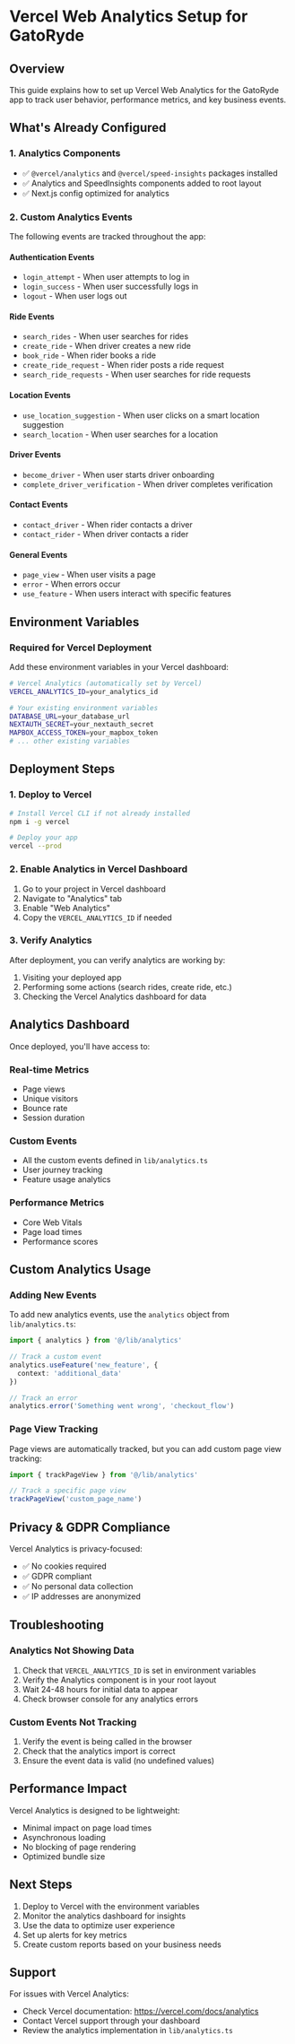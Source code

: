 # Vercel Web Analytics Setup for GatoRyde

## Overview
This guide explains how to set up Vercel Web Analytics for the GatoRyde app to track user behavior, performance metrics, and key business events.

## What's Already Configured

### 1. Analytics Components
- ✅ `@vercel/analytics` and `@vercel/speed-insights` packages installed
- ✅ Analytics and SpeedInsights components added to root layout
- ✅ Next.js config optimized for analytics

### 2. Custom Analytics Events
The following events are tracked throughout the app:

#### Authentication Events
- `login_attempt` - When user attempts to log in
- `login_success` - When user successfully logs in
- `logout` - When user logs out

#### Ride Events
- `search_rides` - When user searches for rides
- `create_ride` - When driver creates a new ride
- `book_ride` - When rider books a ride
- `create_ride_request` - When rider posts a ride request
- `search_ride_requests` - When user searches for ride requests

#### Location Events
- `use_location_suggestion` - When user clicks on a smart location suggestion
- `search_location` - When user searches for a location

#### Driver Events
- `become_driver` - When user starts driver onboarding
- `complete_driver_verification` - When driver completes verification

#### Contact Events
- `contact_driver` - When rider contacts a driver
- `contact_rider` - When driver contacts a rider

#### General Events
- `page_view` - When user visits a page
- `error` - When errors occur
- `use_feature` - When users interact with specific features

## Environment Variables

### Required for Vercel Deployment

Add these environment variables in your Vercel dashboard:

```bash
# Vercel Analytics (automatically set by Vercel)
VERCEL_ANALYTICS_ID=your_analytics_id

# Your existing environment variables
DATABASE_URL=your_database_url
NEXTAUTH_SECRET=your_nextauth_secret
MAPBOX_ACCESS_TOKEN=your_mapbox_token
# ... other existing variables
```

## Deployment Steps

### 1. Deploy to Vercel
```bash
# Install Vercel CLI if not already installed
npm i -g vercel

# Deploy your app
vercel --prod
```

### 2. Enable Analytics in Vercel Dashboard
1. Go to your project in Vercel dashboard
2. Navigate to "Analytics" tab
3. Enable "Web Analytics"
4. Copy the `VERCEL_ANALYTICS_ID` if needed

### 3. Verify Analytics
After deployment, you can verify analytics are working by:
1. Visiting your deployed app
2. Performing some actions (search rides, create ride, etc.)
3. Checking the Vercel Analytics dashboard for data

## Analytics Dashboard

Once deployed, you'll have access to:

### Real-time Metrics
- Page views
- Unique visitors
- Bounce rate
- Session duration

### Custom Events
- All the custom events defined in `lib/analytics.ts`
- User journey tracking
- Feature usage analytics

### Performance Metrics
- Core Web Vitals
- Page load times
- Performance scores

## Custom Analytics Usage

### Adding New Events
To add new analytics events, use the `analytics` object from `lib/analytics.ts`:

```typescript
import { analytics } from '@/lib/analytics'

// Track a custom event
analytics.useFeature('new_feature', { 
  context: 'additional_data' 
})

// Track an error
analytics.error('Something went wrong', 'checkout_flow')
```

### Page View Tracking
Page views are automatically tracked, but you can add custom page view tracking:

```typescript
import { trackPageView } from '@/lib/analytics'

// Track a specific page view
trackPageView('custom_page_name')
```

## Privacy & GDPR Compliance

Vercel Analytics is privacy-focused:
- ✅ No cookies required
- ✅ GDPR compliant
- ✅ No personal data collection
- ✅ IP addresses are anonymized

## Troubleshooting

### Analytics Not Showing Data
1. Check that `VERCEL_ANALYTICS_ID` is set in environment variables
2. Verify the Analytics component is in your root layout
3. Wait 24-48 hours for initial data to appear
4. Check browser console for any analytics errors

### Custom Events Not Tracking
1. Verify the event is being called in the browser
2. Check that the analytics import is correct
3. Ensure the event data is valid (no undefined values)

## Performance Impact

Vercel Analytics is designed to be lightweight:
- Minimal impact on page load times
- Asynchronous loading
- No blocking of page rendering
- Optimized bundle size

## Next Steps

1. Deploy to Vercel with the environment variables
2. Monitor the analytics dashboard for insights
3. Use the data to optimize user experience
4. Set up alerts for key metrics
5. Create custom reports based on your business needs

## Support

For issues with Vercel Analytics:
- Check Vercel documentation: https://vercel.com/docs/analytics
- Contact Vercel support through your dashboard
- Review the analytics implementation in `lib/analytics.ts`
